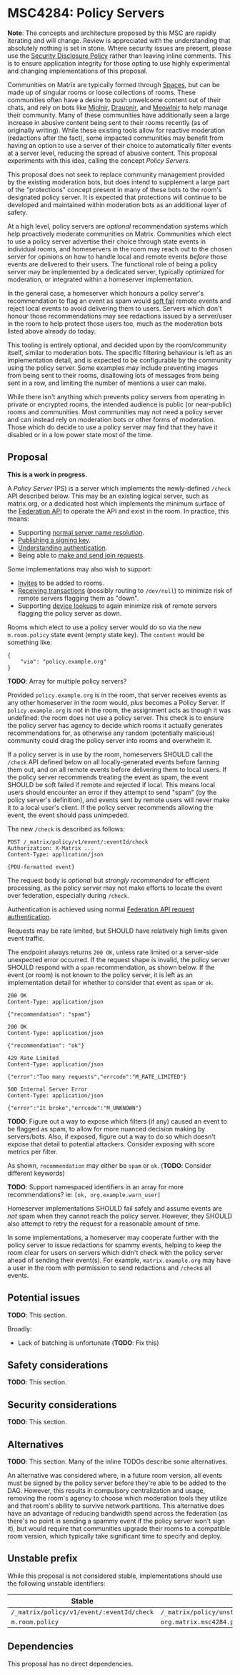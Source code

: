 # MSC4284: Policy Servers

**Note**: The concepts and architecture proposed by this MSC are rapidly iterating and will change.
Review is appreciated with the understanding that absolutely nothing is set in stone. Where security
issues are present, please use the [Security Disclosure Policy](https://matrix.org/security-disclosure-policy/)
rather than leaving inline comments. This is to ensure application integrity for those opting to use
highly experimental and changing implementations of this proposal.

Communities on Matrix are typically formed through [Spaces](https://spec.matrix.org/v1.14/client-server-api/#spaces),
but can be made up of singular rooms or loose collections of rooms. These communities often have a
desire to push unwelcome content out of their chats, and rely on bots like [Mjolnir](https://github.com/matrix-org/mjolnir),
[Draupnir](https://github.com/the-draupnir-project/Draupnir), and [Meowlnir](https://github.com/maunium/meowlnir)
to help manage their community. Many of these communities have additionally seen a large increase in
abusive content being sent to their rooms recently (as of originally writing). While these existing tools allow for reactive
moderation (redactions after the fact), some impacted communities may benefit from having an option
to use a server of their choice to automatically filter events at a server level, reducing the spread
of abusive content. This proposal experiments with this idea, calling the concept *Policy Servers*.

This proposal does not seek to replace community management provided by the existing moderation bots,
but does intend to supplement a large part of the "protections" concept present in many of these bots
to the room's designated policy server. It is expected that protections will continue to be developed
and maintained within moderation bots as an additional layer of safety.

At a high level, policy servers are *optional* recommendation systems which help proactively moderate
communities on Matrix. Communities which elect to use a policy server advertise their choice through
state events in individual rooms, and homeservers in the room may reach out to the chosen server for
opinions on how to handle local and remote events *before* those events are delivered to their users.
The functional role of being a policy server may be implemented by a dedicated server, typically
optimized for moderation, or integrated within a homeserver implementation.

In the general case, a homeserver which honours a policy server's recommendation to flag an event as
spam would [soft fail](https://spec.matrix.org/v1.14/server-server-api/#soft-failure) remote events
and reject local events to avoid delivering them to users. Servers which don't honour those recommendations
may see redactions issued by a server/user in the room to help protect those users too, much as the
moderation bots listed above already do today.

This tooling is entirely optional, and decided upon by the room/community itself, similar to moderation
bots. The specific filtering behaviour is left as an implementation detail, and is expected to be
configurable by the community using the policy server. Some examples may include preventing images
from being sent to their rooms, disallowing lots of messages from being sent in a row, and limiting
the number of mentions a user can make.

While there isn't anything which prevents policy servers from operating in private or encrypted rooms,
the intended audience is public (or near-public) rooms and communities. Most communities may not need
a policy server and can instead rely on moderation bots or other forms of moderation. Those which do
decide to use a policy server may find that they have it disabled or in a low power state most of the
time.

## Proposal

**This is a work in progress.**

A *Policy Server* (PS) is a server which implements the newly-defined `/check` API described below.
This may be an existing logical server, such as matrix.org, or a dedicated host which implements the
minimum surface of the [Federation API](https://spec.matrix.org/v1.15/server-server-api/) to operate
the API and exist in the room. In practice, this means:

* Supporting [normal server name resolution](https://spec.matrix.org/v1.15/server-server-api/#resolving-server-names).
* [Publishing a signing key](https://spec.matrix.org/v1.15/server-server-api/#publishing-keys).
* [Understanding authentication](https://spec.matrix.org/v1.15/server-server-api/#authentication).
* Being able to [make and send join requests](https://spec.matrix.org/v1.15/server-server-api/#joining-rooms).

Some implementations may also wish to support:

* [Invites](https://spec.matrix.org/v1.15/server-server-api/#inviting-to-a-room) to be added to rooms.
* [Receiving transactions](https://spec.matrix.org/v1.15/server-server-api/#transactions) (possibly
  routing to `/dev/null`) to minimize risk of remote servers flagging them as "down".
* Supporting [device lookups](https://spec.matrix.org/v1.15/server-server-api/#get_matrixfederationv1userdevicesuserid)
  to again minimize risk of remote servers flagging the policy server as down.

Rooms which elect to use a policy server would do so via the new `m.room.policy` state
event (empty state key). The `content` would be something like:

```json5
{
    "via": "policy.example.org"
}
```

**TODO**: Array for multiple policy servers?

Provided `policy.example.org` is in the room, that server receives events as any other homeserver
in the room would, *plus* becomes a Policy Server. If `policy.example.org` is not in the room, the
assignment acts as though it was undefined: the room does not use a policy server. This check is to
ensure the policy server has agency to decide which rooms it actually generates recommendations for,
as otherwise any random (potentially malicious) community could drag the policy server into rooms and
overwhelm it.

If a policy server is in use by the room, homeservers SHOULD call the `/check` API defined below on
all locally-generated events before fanning them out, and on all remote events before delivering them
to local users. If the policy server recommends treating the event as spam, the event SHOULD be soft
failed if remote and rejected if local. This means local users should encounter an error if they
attempt to send "spam" (by the policy server's definition), and events sent by remote users will
never make it to a local user's client. If the policy server recommends allowing the event, the event
should pass unimpeded.

The new `/check` is described as follows:

```
POST /_matrix/policy/v1/event/:eventId/check
Authorization: X-Matrix ...
Content-Type: application/json

{PDU-formatted event}
```

The request body is *optional* but *strongly recommended* for efficient processing, as the policy
server may not make efforts to locate the event over federation, especially during `/check`.

Authentication is achieved using normal [Federation API request authentication](https://spec.matrix.org/v1.14/server-server-api/#request-authentication).

Requests may be rate limited, but SHOULD have relatively high limits given event traffic.

The endpoint always returns `200 OK`, unless rate limited or a server-side unexpected error occurred.
If the request shape is invalid, the policy server SHOULD respond with a `spam` recommendation, as
shown below. If the event (or room) is not known to the policy server, it is left as an implementation
detail for whether to consider that event as `spam` or `ok`.

```
200 OK
Content-Type: application/json

{"recommendation": "spam"}
```

```
200 OK
Content-Type: application/json

{"recommendation": "ok"}
```

```
429 Rate Limited
Content-Type: application/json

{"error":"Too many requests","errcode":"M_RATE_LIMITED"}
```

```
500 Internal Server Error
Content-Type: application/json

{"error":"It broke","errcode":"M_UNKNOWN"}
```

**TODO**: Figure out a way to expose which filters (if any) caused an event to be flagged as spam, to
allow for more nuanced decision making by servers/bots. Also, if exposed, figure out a way to do so
which doesn't expose that detail to potential attackers. Consider exposing with score metrics per filter.

As shown, `recommendation` may either be `spam` or `ok`. (**TODO**: Consider different keywords)

**TODO**: Support namespaced identifiers in an array for more recommendations? ie: `[ok, org.example.warn_user]`

Homeserver implementations SHOULD fail safely and assume events are *not* spam when they cannot reach
the policy server. However, they SHOULD also attempt to retry the request for a reasonable amount of
time.

In some implementations, a homeserver may cooperate further with the policy server to issue redactions
for spammy events, helping to keep the room clear for users on servers which didn't check with the
policy server ahead of sending their event(s). For example, `matrix.example.org` may have a user in
the room with permission to send redactions and `/check`s all events.

## Potential issues

**TODO**: This section.

Broadly:
* Lack of batching is unfortunate (**TODO**: Fix this)

## Safety considerations

**TODO**: This section.

## Security considerations

**TODO**: This section.

## Alternatives

**TODO**: This section. Many of the inline TODOs describe some alternatives.

An alternative was considered where, in a future room version, all events must be signed by the policy
server before they're able to be added to the DAG. However, this results in compulsory centralization
and usage, removing the room's agency to choose which moderation tools they utilize and that room's
ability to survive network partitions. This alternative does have an advantage of reducing bandwidth
spend across the federation (as there's no point in sending a spammy event if the policy server won't
sign it), but would require that communities upgrade their rooms to a compatible room version, which
typically take significant time to specify and deploy.

## Unstable prefix

While this proposal is not considered stable, implementations should use the following unstable identifiers:

| Stable | Unstable |
|-|-|
| `/_matrix/policy/v1/event/:eventId/check` | `/_matrix/policy/unstable/org.matrix.msc4284/event/:eventId/check` |
| `m.room.policy` | `org.matrix.msc4284.policy` |

## Dependencies

This proposal has no direct dependencies.

